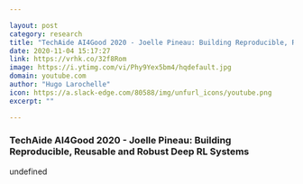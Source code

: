 ```yaml
---

layout: post
category: research
title: "TechAide AI4Good 2020 - Joelle Pineau: Building Reproducible, Reusable and Robust Deep RL Systems"
date: 2020-11-04 15:17:27
link: https://vrhk.co/32f8Rom
image: https://i.ytimg.com/vi/Phy9Yex5bm4/hqdefault.jpg
domain: youtube.com
author: "Hugo Larochelle"
icon: https://a.slack-edge.com/80588/img/unfurl_icons/youtube.png
excerpt: ""

---
```


### TechAide AI4Good 2020 - Joelle Pineau: Building Reproducible, Reusable and Robust Deep RL Systems

undefined